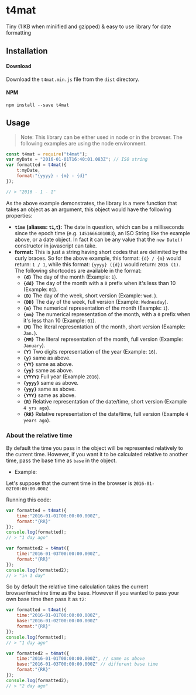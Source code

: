 # t4mat

Tiny (1 KB when miniified and gzipped) & easy to use library for date formatting

## Installation

#### Download
Download the `t4mat.min.js` file from the `dist` directory.

#### NPM
`npm install --save t4mat`


## Usage

> Note:
> This library can be either used in node or in the browser.
> The following examples are using the node environment.
>


```javascript
const t4mat = require("t4mat");
var myDate = "2016-01-01T16:40:01.083Z"; // ISO string
var formatted = t4mat({
	t:myDate,
	format:"{yyyy} - {m} - {d}"
});

// > "2016 - 1 - 1"
```

As the above example demonstrates, the library is a mere function that takes an object as an argument, this object would have the following properties:

* __`time` (aliases: `t1`,`t`):__ The date in question, which can be a milliseconds since the epoch time (e.g. `1451666401083`), an ISO String like the example above, or a date object. In fact it can be any value that the `new Date()` constructor in javascript can take.
* __format:__ This is just a string having short codes that are delimited by the curly braces. So for the above example, this format: `{d} / {m}` would return: `1 / 1`, while this format: `{yyyy} ({d})` would return: `2016 (1)`. The following shortcodes are available in the format:
	* __`{d}`__ The day of the month (Example: `1`).
	* __`{dd}`__ The day of the month with a `0` prefix when it's less than 10 (Example: `01`).
	* __`{D}`__ The day of the week, short version (Example: `Wed.`).
	* __`{DD}`__ The day of the week, full version (Example: `Wednesday`).
	* __`{m}`__ The numerical representation of the month (Example: `1`).
	* __`{mm}`__ The numerical representation of the month, with a `0` prefix when it's less than 10 (Example: `01`).
	* __`{M}`__ The literal representation of the month, short version (Example: `Jan.`).
	* __`{MM}`__ The literal representation of the month, full version (Example: `January`).
	* __`{Y}`__ Two digits representation of the year (Example: `16`).
	* __`{y}`__ same as above.
	* __`{YY}`__ same as above.
	* __`{yy}`__ same as above.
	* __`{YYYY}`__ Full year (Example `2016`).
	* __`{yyyy}`__ same as above.
	* __`{yyy}`__ same as above.
	* __`{YYY}`__ same as above.
	* __`{R}`__ Relative representation of the date/time, short version (Example `4 yrs ago`).
	* __`{RR}`__ Relative representation of the date/time, full version (Example `4 years ago`).


### About the relative time
By default the time you pass in the object will be represented relatively to the current time. However, if you want it to be calculated relative to another time, pass the base time as `base` in the object.


* Example:

Let's suppose that the current time in the browser is `2016-01-02T00:00:00.000Z`

Running this code:

```javascript
var formatted = t4mat({
	time:"2016-01-01T00:00:00.000Z",
	format:"{RR}"
});
console.log(formatted);
// > "1 day ago"

var formatted2 = t4mat({
	time:"2016-01-03T00:00:00.000Z",
	format:"{RR}"
});
console.log(formatted2);
// > "in 1 day"
```

So by default the relative time calculation takes the current browser/machine time as the base. However if you wanted to pass your own base time then pass it as `t2`:


```javascript
var formatted = t4mat({
	time:"2016-01-01T00:00:00.000Z",
	base:"2016-01-02T00:00:00.000Z"
	format:"{RR}"
});
console.log(formatted);
// > "1 day ago"

var formatted2 = t4mat({
	time:"2016-01-01T00:00:00.000Z", // same as above
	base:"2016-01-03T00:00:00.000Z" // different base time
	format:"{RR}"
});
console.log(formatted2);
// > "2 day ago"
```
